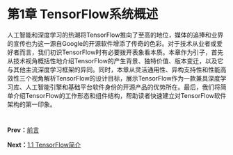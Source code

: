 # 第1章 TensorFlow系统概述

人工智能和深度学习的热潮将TensorFlow推向了至高的地位，媒体的追捧和业界的宣传也为这一源自Google的开源软件增添了传奇的色彩。对于技术从业者或爱好者而言，我们初识TensorFlow时有必要拨开表象看本质。本章作为引子，首先从技术视角概括性地介绍TensorFlow的产生背景、独特价值、版本变迁，以及它与其他主流深度学习框架的异同。同时，本章从灵活通用性、异构支持性和性能高效性三个视角解析TensorFlow的设计目标，展示TensorFlow作为一款兼具深度学习库、人工智能引擎和基础平台软件身份的开源产品的优势所在。最后，我们将简单介绍TensorFlow的工作形态和组件结构，帮助读者快速建立对TensorFlow软件架构的第一印象。

#

**Prev：**[前言](preface.md)

**Next：**[1.1 TensorFlow简介](1.1_introduction.md)